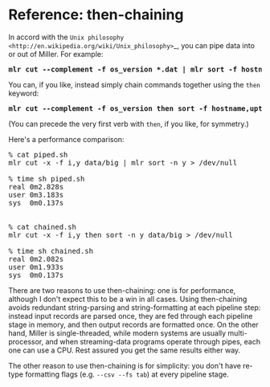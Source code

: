 <!---  PLEASE DO NOT EDIT DIRECTLY. EDIT THE .md.in FILE PLEASE. --->
# Reference: then-chaining

In accord with the `Unix philosophy <http://en.wikipedia.org/wiki/Unix_philosophy>`_, you can pipe data into or out of Miller. For example:

<pre>
<b>mlr cut --complement -f os_version *.dat | mlr sort -f hostname,uptime</b>
</pre>

You can, if you like, instead simply chain commands together using the ``then`` keyword:

<pre>
<b>mlr cut --complement -f os_version then sort -f hostname,uptime *.dat</b>
</pre>

(You can precede the very first verb with ``then``, if you like, for symmetry.)

Here's a performance comparison:

<pre>
% cat piped.sh
mlr cut -x -f i,y data/big | mlr sort -n y > /dev/null

% time sh piped.sh
real 0m2.828s
user 0m3.183s
sys  0m0.137s


% cat chained.sh
mlr cut -x -f i,y then sort -n y data/big > /dev/null

% time sh chained.sh
real 0m2.082s
user 0m1.933s
sys  0m0.137s
</pre>

There are two reasons to use then-chaining: one is for performance, although I don't expect this to be a win in all cases.  Using then-chaining avoids redundant string-parsing and string-formatting at each pipeline step: instead input records are parsed once, they are fed through each pipeline stage in memory, and then output records are formatted once. On the other hand, Miller is single-threaded, while modern systems are usually multi-processor, and when streaming-data programs operate through pipes, each one can use a CPU.  Rest assured you get the same results either way.

The other reason to use then-chaining is for simplicity: you don't have re-type formatting flags (e.g. ``--csv --fs tab``) at every pipeline stage.
